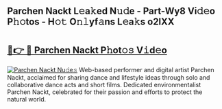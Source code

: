 ## Parchen Nackt L𝚎a𝚔ed N𝚞𝚍e - Part-Wy8 Vi𝚍𝚎o P𝚑𝚘tos - H𝚘𝚝 O𝚗𝚕yf𝚊ns L𝚎a𝚔s o2lXX

# <h2><a href="http://kfd5dh.oniu.top/?m=Parchen+Nackt">🔗👉 🔴 Parchen Nackt P𝚑ot𝚘𝚜 V𝚒d𝚎o</a></h2>

[![Parchen Nackt Nu𝚍e𝚜](https://i.imgur.com/0qMVB7G.gif)](http://kfd5dh.oniu.top/?m=Parchen+Nackt)
Web-based performer and digital artist Parchen Nackt, acclaimed for sharing dance and lifestyle ideas through solo and collaborative dance acts and short films. Dedicated environmentalist Parchen Nackt, celebrated for their passion and efforts to protect the natural world.  
